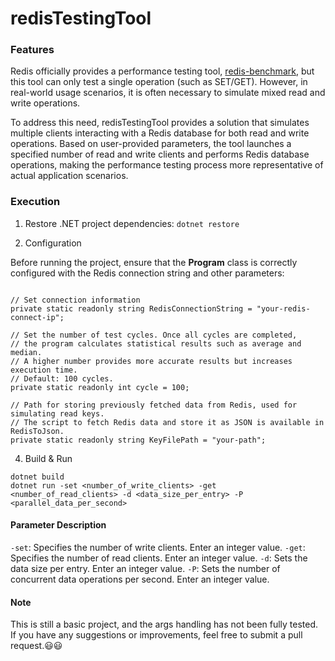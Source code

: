 # redisTestingTool

### Features

Redis officially provides a performance testing tool, [redis-benchmark](https://redis.io/docs/latest/operate/oss_and_stack/management/optimization/benchmarks/), but this tool can only test a single operation (such as SET/GET).
However, in real-world usage scenarios, it is often necessary to simulate mixed read and write operations.

To address this need, redisTestingTool provides a solution that simulates multiple clients interacting with a Redis database for both read and write operations.
Based on user-provided parameters, the tool launches a specified number of read and write clients and performs Redis database operations, making the performance testing process more representative of actual application scenarios.

### Execution
1. Restore .NET project dependencies:
`dotnet restore`


2. Configuration

Before running the project, ensure that the **Program** class is correctly configured with the Redis connection string and other parameters:
```

// Set connection information
private static readonly string RedisConnectionString = "your-redis-connect-ip";

// Set the number of test cycles. Once all cycles are completed,
// the program calculates statistical results such as average and median.
// A higher number provides more accurate results but increases execution time.
// Default: 100 cycles.
private static readonly int cycle = 100;

// Path for storing previously fetched data from Redis, used for simulating read keys.
// The script to fetch Redis data and store it as JSON is available in RedisToJson.
private static readonly string KeyFilePath = "your-path";

```

4. Build & Run

```
dotnet build
dotnet run -set <number_of_write_clients> -get <number_of_read_clients> -d <data_size_per_entry> -P <parallel_data_per_second>

```

#### Parameter Description
`-set`: Specifies the number of write clients. Enter an integer value.
`-get`: Specifies the number of read clients. Enter an integer value.
`-d`: Sets the data size per entry. Enter an integer value.
`-P`: Sets the number of concurrent data operations per second. Enter an integer value.

#### Note
This is still a basic project, and the args handling has not been fully tested.
If you have any suggestions or improvements, feel free to submit a pull request.😃😃
